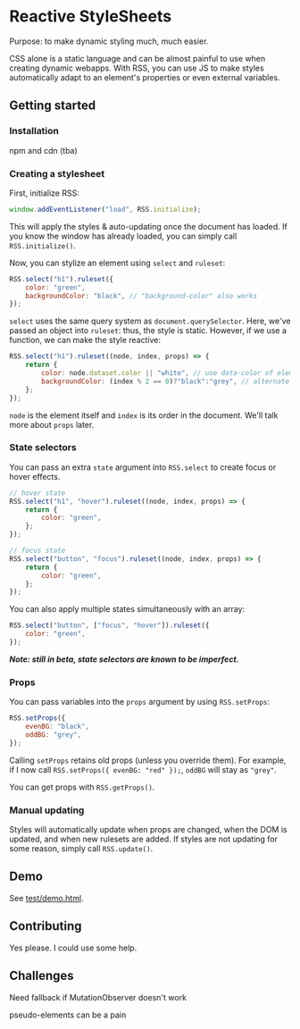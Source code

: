 # Reactive StyleSheets
Purpose: to make dynamic styling much, much easier.

CSS alone is a static language and can be almost painful to use when creating dynamic webapps. With RSS, you can use JS to make styles automatically adapt to an element's properties or even external variables.

## Getting started

### Installation
npm and cdn (tba)

### Creating a stylesheet
First, initialize RSS:
```js
window.addEventListener("load", RSS.initialize);
```
This will apply the styles & auto-updating once the document has loaded.
If you know the window has already loaded, you can simply call `RSS.initialize()`.

Now, you can stylize an element using `select` and `ruleset`:
```js
RSS.select("h1").ruleset({
    color: "green",
    backgroundColor: "black", // "background-color" also works
});
```
`select` uses the same query system as `document.querySelector`.
Here, we've passed an object into `ruleset`: thus, the style is static.
However, if we use a function, we can make the style reactive:
```js
RSS.select("h1").ruleset((node, index, props) => {
    return {
        color: node.dataset.color || "white", // use data-color of element, or white.
        backgroundColor: (index % 2 == 0)?"black":"grey", // alternate colors
    };
});
```
`node` is the element itself and `index` is its order in the document. We'll talk more about `props` later.

### State selectors
You can pass an extra `state` argument into `RSS.select` to create focus or hover effects.
```js
// hover state
RSS.select("h1", "hover").ruleset((node, index, props) => {
    return {
        color: "green",
    };
});

// focus state
RSS.select("button", "focus").ruleset((node, index, props) => {
    return {
        color: "green",
    };
});
```
You can also apply multiple states simultaneously with an array:
```js
RSS.select("button", ["focus", "hover"]).ruleset({
    color: "green",
});
```
__*Note: still in beta, state selectors are known to be imperfect.*__

### Props
You can pass variables into the `props` argument by using `RSS.setProps`:
```js
RSS.setProps({
    evenBG: "black",
    oddBG: "grey",
});
```
Calling `setProps` retains old props (unless you override them). For example, if I now call `RSS.setProps({ evenBG: "red" });`, `oddBG` will stay as `"grey"`.

You can get props with `RSS.getProps()`.

### Manual updating
Styles will automatically update when props are changed, when the DOM is updated, and when new rulesets are added. If styles are not updating for some reason, simply call `RSS.update()`.

## Demo
See [test/demo.html](./test/demo.html).

## Contributing
Yes please. I could use some help.

## Challenges

Need fallback if MutationObserver doesn't work

pseudo-elements can be a pain